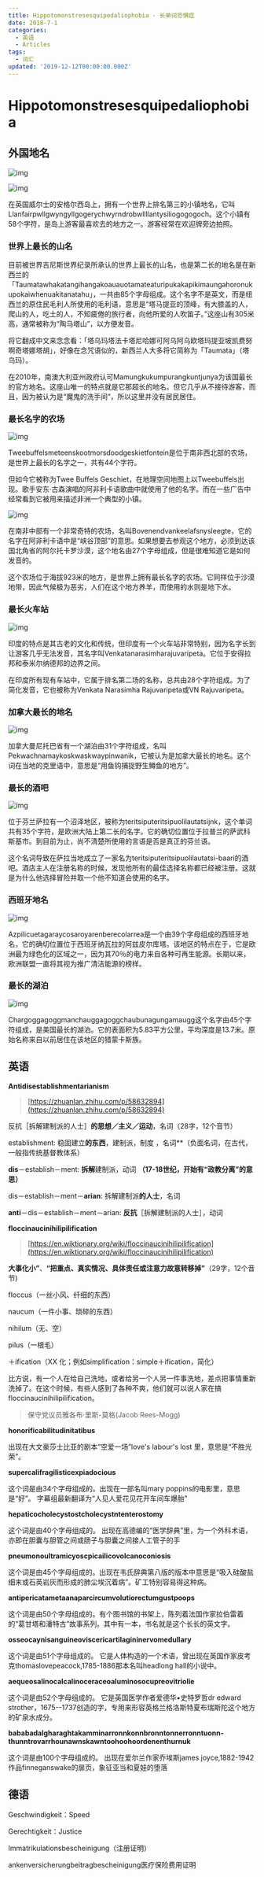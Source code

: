 ```yaml
---
title: Hippotomonstresesquipedaliophobia - 长单词恐惧症
date: 2018-7-1
categories:
  - 英语
  - Articles
tags:
  - 词汇
updated: '2019-12-12T00:00:00.000Z'
---
```


# Hippotomonstresesquipedaliophobia

## 外国地名

![img](https://pics0.baidu.com/feed/472309f790529822338a3dc1ff6adfcd0b46d499.jpeg?token=360bf952f7aaaabb8a31ac7f09b41848)

![img](https://pics4.baidu.com/feed/21a4462309f790524e9ce827255373cc7acbd54b.jpeg?token=25312d6085ef42b2663250f564036b35)

在英国威尔士的安格尔西岛上，拥有一个世界上排名第三的小镇地名，它叫Llanfairpwllgwyngyllgogerychwyrndrobwllllantysiliogogogoch。这个小镇有58个字符，是岛上游客最喜欢去的地方之一。游客经常在欢迎牌旁边拍照。

### **世界上最长的山名**

目前被世界吉尼斯世界纪录所承认的世界上最长的山名，也是第二长的地名是在新西兰的「Taumatawhakatangihangakoauauotamateaturipukakapikimaungahoronukupokaiwhenuakitanatahu」，一共由85个字母组成。这个名字不是英文，而是纽西兰的原住民毛利人所使用的毛利语，意思是“塔马提亚的顶峰，有大膝盖的人，爬山的人，吃土的人，不知疲倦的旅行者，向他所爱的人吹笛子。”这座山有305米高，通常被称为“陶马塔山”，以方便发音。

将它翻成中文来念念看：「塔乌玛塔法卡塔尼哈娜可阿乌阿乌欧塔玛提亚坡凯费努啊奇塔娜塔胡」，好像在念咒语似的，新西兰人大多将它简称为「Taumata」（塔乌玛）。

在2010年，南澳大利亚州政府认可Mamungkukumpurangkuntjunya为该国最长的官方地名。这座山唯一的特点就是它那超长的地名。但它几乎从不接待游客，而且，因为被认为是“魔鬼的洗手间”，所以这里并没有居民居住。

### 最长名字的农场

![img](https://pics7.baidu.com/feed/1ad5ad6eddc451da67f31c839f5df660d11632f3.jpeg?token=414ec6f841a1ea107218b160e6905bd6)

Tweebuffelsmeteenskootmorsdoodgeskietfontein是位于南非西北部的农场，是世界上最长的名字之一，共有44个字符。

但如今它被称为Twee Buffels Geschiet，在地理空间地图上以Tweebuffels出现。歌手安东·古森演唱的阿非利卡语歌曲中就使用了他的名字。而在一些广告中经常看到它被用来描述非洲一个典型的小镇。

![img](https://pics1.baidu.com/feed/b3fb43166d224f4a0aed0542215734549922d195.jpeg?token=c6524bc9ed13bdad16dedc01619bb222)

在南非中部有一个非常奇特的农场，名叫Bovenendvankeelafsnysleegte，它的名字在阿非利卡语中是“峡谷顶部”的意思。如果想要去参观这个地方，必须到达该国北角省的阿尔托卡罗沙漠，这个地名由27个字母组成，但是很难知道它是如何发音的。

这个农场位于海拔923米的地方，是世界上拥有最长名字的农场。它同样位于沙漠地带，因此气候极为恶劣，人们在这个地方养羊，而使用的水则是地下水。

### 最长火车站

![img](https://pics1.baidu.com/feed/9f510fb30f2442a7f99f34dbf9e3094dd0130265.jpeg?token=6027625e41b7ac52a22f22c4fa376446)

印度的特点是其古老的文化和传统，但印度有一个火车站非常特别，因为名字长到让游客几乎无法发音，其名字叫Venkatanarasimharajuvaripeta。它位于安得拉邦和泰米尔纳德邦的边界之间。

在印度所有现有车站中，它属于排名第二场的名称，总共由28个字符组成。为了简化发音，它也被称为Venkata Narasimha Rajuvaripeta或VN Rajuvaripeta。

### 加拿大最长的地名

![img](https://pics4.baidu.com/feed/a50f4bfbfbedab64bc8611efdf960bc578311e4b.jpeg?token=ef531f73a63c606a55d02d0fbfaa6cf8)

加拿大曼尼托巴省有一个湖泊由31个字符组成，名叫Pekwachnamaykoskwaskwaypinwanik，它被认为是加拿大最长的地名。这个词在当地的克里语中，意思是“用鱼钩捕捉野生鳟鱼的地方”。

### 最长的酒吧

![img](https://pics2.baidu.com/feed/83025aafa40f4bfb01e987152befdcf6f63618d8.jpeg?token=b462340c4ceb9cd178fac38f6058146b)

位于芬兰萨拉有一个沼泽地区，被称为teritsiputeritsipuolilautatsijnk，这个单词共有35个字符，是欧洲大陆上第二长的名字。它的确切位置位于拉普兰的萨武科斯基市。到目前为止，尚不清楚所使用的言语是否是真正的芬兰语。

这个名词导致在萨拉当地成立了一家名为teritsiputeritsipuolilautatsi-baari的酒吧。酒店主人在注册名称的时候，发现他所有的最佳选择名称都已经被注册。这就是为什么他选择冒险并取一个他不知道会使用的名字。

### 西班牙地名

![img](https://pics3.baidu.com/feed/78310a55b319ebc42ff1db70aa866bfa1c1716f0.jpeg?token=d9a5a21b94f5ce2389a7b666402a4879)

Azpilicuetagaraycosaroyarenberecolarrea是一个由39个字母组成的西班牙地名，它的确切位置位于西班牙纳瓦拉的阿兹皮尔库塔。该地区的特点在于，它是欧洲最为绿色化的区域之一，因为其70％的电力来自各种可再生能源。长期以来，欧洲联盟一直将其视为推广清洁能源的榜样。

### 最长的湖泊

![img](https://pics5.baidu.com/feed/738b4710b912c8fc80fd781cdba33643d788217f.jpeg?token=5f83c98a681c8789a1ae958837a85921)

Chargoggagoggmanchauggagoggchaubunagungamaugg这个名字由45个字符组成，是美国最长的湖泊。它的表面积为5.83平方公里，平均深度是13.7米。原始名称来自以前居住在该地区的猎蒙卡斯族。

## 英语

**Antidisestablishmentarianism**

> [https://zhuanlan.zhihu.com/p/58632894](https://zhuanlan.zhihu.com/p/58632894)

反抗［拆解建制派的人士］**的思想／主义／运动**，名词（28字，12个音节）

establishment: 稳固建立**的东西**，建制派，制度 ，名词\*\*（负面名词，在古代，一般指传统基督教体系）

**dis**－establish－ment: **拆解**建制派，动词 **（17-18世纪，开始有“政教分离”的意思）**

dis－establish－ment－**arian**: 拆解建制派**的人士**，名词

**anti**－dis－establish－ment－arian: **反抗**［拆解建制派的人士］，动词

**floccinaucinihilipilification**

> [https://en.wiktionary.org/wiki/floccinaucinihilipilification](https://en.wiktionary.org/wiki/floccinaucinihilipilification)

**大事化小”**、**“把重点、真实情况、具体责任或注意力故意转移掉”**（29字，12个音节\)

floccus（一丝小风、纤细的东西）

naucum（一件小事、琐碎的东西）

nihilum（无、空）

pilus（一根毛）

＋ification（XX 化；例如simplification：simple＋ification，简化）

比方说，有一个人在给自己洗地，或者给另一个人另一件事洗地，差点把事情重新洗掉了。在这个时候，有些人感到了各种不爽，他们就可以说人家在搞 floccinaucinihilipilification。

> 保守党议员雅各布·里斯-莫格\(Jacob Rees-Mogg\)

**honorificabilitudinitatibus**

出现在大文豪莎士比亚的剧本“空爱一场”love's labour's lost 里，意思是“不胜光荣”。

**supercalifragilisticexpiadocious**

这个词是由34个字母组成的。出现在一部名叫mary poppins的电影里，意思是“好”。 字幕组最新翻译为“人见人爱花见花开车间车爆胎”

**hepaticocholecystostcholecystntenterostomy**

这个词是由40个字母组成的。 出现在高德编的“医学辞典”里，为一个外科术语，亦即在胆囊与胆管之间或肠子与胆囊之间接人工管子的手

**pneumonoultramicyoscpicailicovolcanoconiosis**

这个词是由45个字母组成的。出现在韦氏辞典第八版的版本中意思是“吸入硅酸盐细末或石英岩灰而形成的肺尘埃沉着病”。矿工特别容易得这种病。

**antipericatametaanaparcircumvolutiorectumgustpoops**

这个词是由50个字母组成的。有个图书馆的书架上，陈列着法国作家拉伯雷着的“葛甘塔和潘特古”故事系列。其中有一本，书名就是这个长长的英文字。

**osseocaynisanguineoviscericartilagininervomedullary**

这个词是由51个字母组成的。 它是人体构造的一个术语，曾出现在英国作家皮考克thomaslovepeacock,1785-1886那本名叫headlong hall的小说中。

**aequeosalinocalcalinoceraceoaluminosocupreovitriolie**

这个词是由52个字母组成的。 它是英国医学作者爱德华▪史特罗哲dr edward strother，1675--1737创造的字，专用来形容英格兰格洛斯特夏布瑞斯陀这个地方的矿泉水成分。

**bababadalgharaghtakamminarronnkonnbronntonnerronntuonn-thunntrovarrhounawnskawntoohoohoordenenthurnuk**

这个词是由100个字母组成的。 出现在爱尔兰作家乔埃斯james joyce,1882-1942作品finneganswake的扉页，象征亚当和夏娃的堕落

## 德语

Geschwindigkeit：Speed

Gerechtigkeit：Justice

Immatrikulationsbescheinigung（注册证明）

ankenversicherungbeitragbescheinigung医疗保险费用证明

